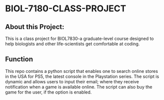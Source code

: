 # BIOL-7180-CLASS-PROJECT
## About this Project:
This is a class project for BIOL7830-a graduate-level course designed to help biologists and other life-scientists get comfortable at coding.
## Function
This repo contains a python script that enables one to search online stores in the USA for PS5, the latest console in the Playstation series.
The script is dynamic and allows users to input their email; where they receive notification when a game is available online.
The script can also buy the game for the user, if the option is enabled. 
